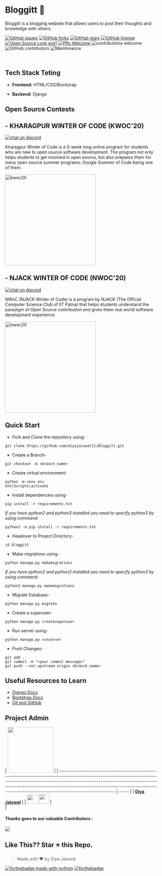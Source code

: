 # Bloggitt 📝

Bloggitt is a blogging website that allows users to post their thoughts and knowledge with others.

[![GitHub issues](https://img.shields.io/github/issues/diyajaiswal11/Bloggitt)](https://github.com/diyajaiswal11/Bloggitt/issues)
[![GitHub forks](https://img.shields.io/github/forks/diyajaiswal11/Bloggitt)](https://github.com/diyajaiswal11/Bloggitt/network)
[![GitHub stars](https://img.shields.io/github/stars/diyajaiswal11/Bloggitt)](https://github.com/diyajaiswal11/Bloggitt/stargazers)
[![GitHub license](https://img.shields.io/github/license/diyajaiswal11/Bloggitt)](https://github.com/diyajaiswal11/Bloggitt/blob/main/LICENSE)
[![Open Source Love svg1](https://badges.frapsoft.com/os/v1/open-source.svg?v=103)](https://github.com/ellerbrock/open-source-badges/) [![PRs Welcome](https://img.shields.io/badge/PRs-welcome-brightgreen.svg?style=flat-square)](http://makeapullrequest.com) ![contributions welcome](https://img.shields.io/static/v1.svg?label=Contributions&message=Welcome&color=0059b3&style=flat-square) ![GitHub contributors](https://img.shields.io/github/contributors-anon/diyajaiswal11/Bloggitt) ![Maintenance](https://img.shields.io/maintenance/yes/2020)

<br>

## Tech Stack Teting

- **Frontend:** HTML/CSS/Bootstrap

- **Backend:** Django

## Open Source Contests

## - KHARAGPUR WINTER OF CODE (KWOC'20)

[![chat on discord](https://img.shields.io/badge/chat-on%20discord-brightgreen)](https://discord.gg/nmX6yyGY49)

Kharagpur Winter of Code is a 5-week long online program for students who are new to open source software development. The program not only helps students to get involved in open source, but also prepares them for many open source summer programs; Google Summer of Code being one of them.

<div >
<img src="https://kwoc20.kossiitkgp.org/static/media/circle.33e6ce0d.svg" alt="kwoc20" height="300" width="300"/>
  </div>
  
## - NJACK WINTER OF CODE (NWOC'20)

[![chat on discord](https://img.shields.io/badge/chat-on%20discord-brightgreen)](https://discord.gg/eeGR2qvd9y)

NWoC (NJACK Winter of Code) is a program by NJACK (The Official Computer Science Club of IIT Patna) that helps students understand the paradigm of Open Source contribution and gives them real world software development experience.

<div >
<img src="https://njackwinterofcode.github.io/images/nwoc-logo.png" alt="nwoc20" height="300" />
  </div>

## Quick Start

- Fork and Clone the repository using-

```
git clone https://github.com/diyajaiswal11/Bloggitt.git
```

- Create a Branch-

```
git checkout -b <branch_name>
```

- Create virtual environment-

```
python -m venv env
env\Scripts\activate
```

- Install dependencies using-

```
pip install -r requirements.txt
```

_If you have python2 and python3 installed you need to specify python3 by using command:_

```
python3 -m pip install -r requirements.txt
```

- Headover to Project Directory-

```
cd bloggitt
```

- Make migrations using-

```
python manage.py makemigrations
```

_If you have python2 and python3 installed you need to specify python3 by using command:_

```
python3 manage.py makemigrations
```

- Migrate Database-

```
python manage.py migrate
```

- Create a superuser-

```
python manage.py createsuperuser
```

- Run server using-

```
python manage.py runserver
```

- Push Changes-

```
git add .
git commit -m "<your commit message>"
git push --set-upstream origin <branch_name>
```

## Useful Resources to Learn

- [Django Docs](https://docs.djangoproject.com/en/3.1/)
- [Bootstrap Docs](https://getbootstrap.com/docs/4.5/getting-started/introduction/)
- [Git and GitHub](https://www.digitalocean.com/community/tutorials/how-to-use-git-a-reference-guide)

## Project Admin

|                                                                             <a href="https://github.com/diyajaiswal11"><img src="https://avatars1.githubusercontent.com/u/48059117?s=460&u=1887b008b26463a4c206beb958fd3db1823685b9&v=4" width=150px height=150px /></a>                                                                              |
| :---------------------------------------------------------------------------------------------------------------------------------------------------------------------------------------------------------------------------------------------------------------------------------------------------------------------------------------------------: | ----- |
|                                                                                                                                            **[Diya Jaiswal](https://www.linkedin.com/in/diyajaiswal11/)**                                                                                                                                             |
| <a href="https://twitter.com/diyajaiswal_11"><img src="https://3.bp.blogspot.com/-NxouMmz2bOY/T8_ac97cesI/AAAAAAAAGg0/e3vY1_bdnbE/s320/Twitter+logo+2012.png" width="36px" height="30px"></a> <a href="https://www.linkedin.com/in/diyajaiswal11/"><img src="https://image.flaticon.com/icons/png/512/174/174857.png" width="32px" height="32px"></a> | </br> |

#### Thanks goes to our valuable Contributors :

<a href="https://github.com/diyajaiswal11/Bloggitt/graphs/contributors">
  <img src="https://contributors-img.web.app/image?repo=diyajaiswal11/Bloggitt" />
</a>

## Like This?? Star ⭐ this Repo.

> Made with ❤️ by Diya Jaiswal

[![forthebadge made-with-python](http://ForTheBadge.com/images/badges/made-with-python.svg)](https://www.python.org/) [![forthebadge](https://forthebadge.com/images/badges/built-with-love.svg)](https://forthebadge.com)
